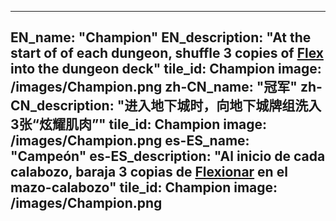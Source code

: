 ---

EN_name: "Champion"
EN_description: "At the start of of each dungeon, shuffle 3 copies of <a href = '../abilities#Flex'>Flex</a> into the dungeon deck"
tile_id: Champion
image: /images/Champion.png
zh-CN_name: "冠军"
zh-CN_description: "进入地下城时，向地下城牌组洗入3张“炫耀肌肉”"
tile_id: Champion
image: /images/Champion.png
es-ES_name: "Campeón"
es-ES_description: "Al inicio de cada calabozo, baraja 3 copias de <a href = '../abilities#Flex'>Flexionar</a> en el mazo-calabozo"
tile_id: Champion
image: /images/Champion.png
---